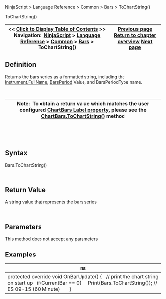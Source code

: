 ﻿


NinjaScript \> Language Reference \> Common \> Bars \> ToChartString()






















ToChartString()







| \<\< [Click to Display Table of Contents](tochartstring.md) \>\> **Navigation:**     [NinjaScript](ninjascript.md) \> [Language Reference](language_reference_wip.md) \> [Common](common.md) \> [Bars](bars.md) \> ToChartString() | [Previous page](tickcount.md) [Return to chapter overview](bars.md) [Next page](chart.md) |
| --- | --- |











## Definition


Returns the bars series as a formatted string, including the [Instrument.FullName](instrument_fullname.md), [BarsPeriod](barsperiod.md) Value, and BarsPeriodType name. 


 




| Note:  To obtain a return value which matches the user configured [ChartBars Label property](chartbars_properties.md), please see the [ChartBars.ToChartString()](chartbars_tochartstring().md) method |
| --- |



 


 


## Syntax


Bars.ToChartString()


 


## Return Value


A string value that represents the bars series


 


## Parameters


This method does not accept any parameters


## 


## Examples




| ns |
| --- |
| protected override void OnBarUpdate() {    // print the chart string on start up    if(CurrentBar \=\= 0)      Print(Bars.ToChartString()); // ES 09\-15 (60 Minute)       } |









